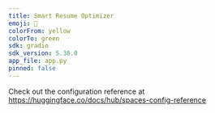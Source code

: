 ```yaml
---
title: Smart Resume Optimizer
emoji: 🚀
colorFrom: yellow
colorTo: green
sdk: gradio
sdk_version: 5.38.0
app_file: app.py
pinned: false
---
```


Check out the configuration reference at https://huggingface.co/docs/hub/spaces-config-reference

